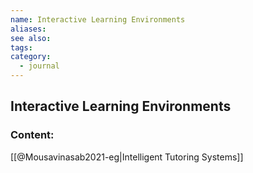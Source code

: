 ```yaml
---
name: Interactive Learning Environments
aliases:
see also:
tags:
category:
  - journal
---
```


## Interactive Learning Environments

### Content:
[[@Mousavinasab2021-eg|Intelligent Tutoring Systems]]